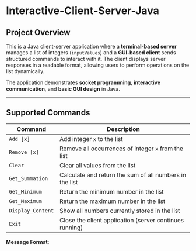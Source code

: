 # Interactive-Client-Server-Java

## Project Overview
This is a Java client-server application where a **terminal-based server** manages a list of integers (`inputValues`) and a **GUI-based client** sends structured commands to interact with it. The client displays server responses in a readable format, allowing users to perform operations on the list dynamically.

The application demonstrates **socket programming**, **interactive communication**, and **basic GUI design** in Java.

---

## Supported Commands

| Command           | Description                                                                 |
|------------------|-----------------------------------------------------------------------------|
| `Add [x]`        | Add integer `x` to the list                                                 |
| `Remove [x]`     | Remove all occurrences of integer `x` from the list                         |
| `Clear`          | Clear all values from the list                                              |
| `Get_Summation`  | Calculate and return the sum of all numbers in the list                     |
| `Get_Minimum`    | Return the minimum number in the list                                       |
| `Get_Maximum`    | Return the maximum number in the list                                       |
| `Display_Content`| Show all numbers currently stored in the list                               |
| `Exit`           | Close the client application (server continues running)                     |

**Message Format**:  
